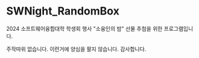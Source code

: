 # SWNight_RandomBox
2024 소프트웨어융합대학 학생회 행사 "소융인의 밤" 선물 추첨을 위한 프로그램입니다.

주작따위 없습니다. 이런거에 양심을 팔지 않습니다. 감사합니다.
